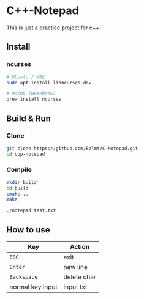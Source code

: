 # C++-Notepad
This is just a practice project for c++!

## Install

### ncurses

```bash
# Ubuntu / WSL
sudo apt install libncurses-dev

# macOS (Homebrew)
brew install ncurses
```

## Build & Run

### Clone

```bash
git clone https://github.com/Ezlmt/C-Notepad.git
cd cpp-notepad
```

### Compile

```bash
mkdir build
cd build
cmake ..
make
```

```bash
./notepad test.txt
```

## How to use

|Key|Action|
|---|---|
|`ESC`|exit|
|`Enter`|new line|
|`Backspace`|delete char|
|normal key input|input txt|
